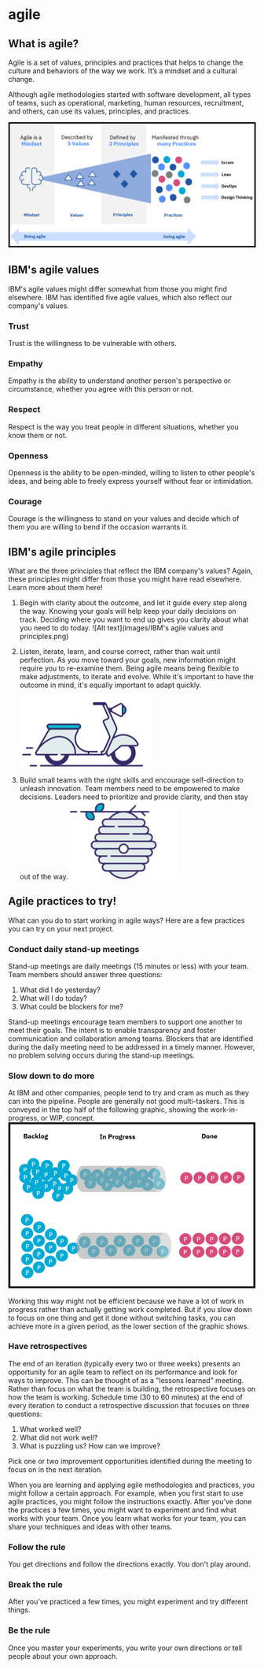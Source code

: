 # agile

## What is agile?
Agile is a set of values, principles and practices that helps to change the culture and behaviors of the way we work. It’s a mindset and a cultural change.

Although agile methodologies started with software development, all types of teams, such as operational, marketing, human resources, recruitment, and others, can use its values, principles, and practices.

![Alt text](images/Agile-essence.png)

## IBM's agile values
IBM's agile values might differ somewhat from those you might find elsewhere. IBM has identified five agile values, which also reflect our company's values.

### Trust
Trust is the willingness to be vulnerable with others.

### Empathy
Empathy is the ability to understand another person's perspective or circumstance, whether you agree with this person or not.

### Respect
Respect is the way you treat people in different situations, whether you know them or not.

### Openness
Openness is the ability to be open-minded, willing to listen to other people's ideas, and being able to freely express yourself without fear or intimidation.

### Courage
Courage is the willingness to stand on your values and decide which of them you are willing to bend if the occasion warrants it.


## IBM's agile principles
What are the three principles that reflect the IBM company's values? Again, these principles might differ from those you might have read elsewhere. Learn more about them here!


1. Begin with clarity about the outcome, and let it guide every step along the way.
Knowing your goals will help keep your daily decisions on track. Deciding where you want to end up gives you clarity about what you need to do today.
![Alt text](images/IBM's agile values and principles.png)


2. Listen, iterate, learn, and course correct, rather than wait until perfection.
As you move toward your goals, new information might require you to re-examine them. Being agile means being flexible to make adjustments, to iterate and evolve. While it's important to have the outcome in mind, it's equally important to adapt quickly.
![Alt text](images/interation-over-perfecctin.png)


3. Build small teams with the right skills and encourage self-direction to unleash innovation.
Team members need to be empowered to make decisions. Leaders need to prioritize and provide clarity, and then stay out of the way.
![Alt text](images/self-directed-teams.png)


## Agile practices to try!
What can you do to start working in agile ways? Here are a few practices you can try on your next project.

### Conduct daily stand-up meetings
Stand-up meetings are daily meetings (15 minutes or less) with your team. Team members should answer three questions:

1. What did I do yesterday?
2. What will I do today?
3. What could be blockers for me?

Stand-up meetings encourage team members to support one another to meet their goals. The intent is to enable transparency and foster communication and collaboration among teams. Blockers that are identified during the daily meeting need to be addressed in a timely manner. However, no problem solving occurs during the stand-up meetings.

### Slow down to do more
At IBM and other companies, people tend to try and cram as much as they can into the pipeline. People are generally not good multi-taskers. This is conveyed in the top half of the following graphic, showing the work-in-progress, or WIP, concept.
![Alt text](images/Agile_WIP.png)

Working this way might not be efficient because we have a lot of work in progress rather than actually getting work completed. But if you slow down to focus on one thing and get it done without switching tasks, you can achieve more in a given period, as the lower section of the graphic shows.

### Have retrospectives
The end of an iteration (typically every two or three weeks) presents an opportunity for an agile team to reflect on its performance and look for ways to improve. This can be thought of as a "lessons learned" meeting. Rather than focus on what the team is building, the retrospective focuses on how the team is working. Schedule time (30 to 60 minutes) at the end of every iteration to conduct a retrospective discussion that focuses on three questions:

1. What worked well?
2. What did not work well?
3. What is puzzling us? How can we improve?

Pick one or two improvement opportunities identified during the meeting to focus on in the next iteration.

When you are learning and applying agile methodologies and practices, you might follow a certain approach. For example, when you first start to use agile practices, you might follow the instructions exactly. After you’ve done the practices a few times, you might want to experiment and find what works with your team. Once you learn what works for your team, you can share your techniques and ideas with other teams.

### Follow the rule
You get directions and follow the directions exactly. You don't play around.

### Break the rule
After you've practiced a few times, you might experiment and try different things.

### Be the rule
Once you master your experiments, you write your own directions or tell people about your own approach.


